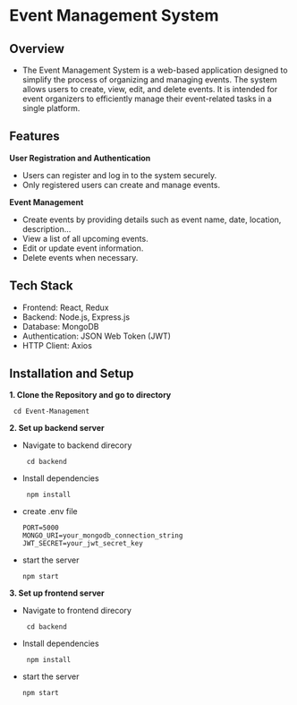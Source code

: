 # Event Management System
## Overview
- The Event Management System is a web-based application designed to simplify the process of organizing and managing events. The system allows users to create, view, edit, and delete events. It is intended for event organizers to efficiently manage their event-related tasks in a single platform.

## Features
**User Registration and Authentication**

- Users can register and log in to the system securely.
- Only registered users can create and manage events.

**Event Management**

- Create events by providing details such as event name, date, location, description...
- View a list of all upcoming events.
- Edit or update event information.
- Delete events when necessary.

## Tech Stack
- Frontend: React, Redux
- Backend: Node.js, Express.js
- Database: MongoDB
- Authentication: JSON Web Token (JWT)
- HTTP Client: Axios

## Installation and Setup
**1. Clone the Repository and go to directory**

     cd Event-Management

**2. Set up backend server**

- Navigate to backend direcory

       cd backend
- Install dependencies

       npm install

- create .env file

      PORT=5000
      MONGO_URI=your_mongodb_connection_string
      JWT_SECRET=your_jwt_secret_key
  
- start the server

      npm start

**3. Set up frontend server**

- Navigate to frontend direcory

       cd backend
  
- Install dependencies

       npm install

- start the server

      npm start

